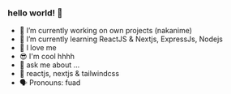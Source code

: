 ### hello world! 👋 
 
- 🔭 I’m currently working on own projects (nakanime) 
- 🌱 I’m currently learning ReactJS & Nextjs, ExpressJs, Nodejs
- 🙌 I love me  
- 😎 I'm cool hhhh 
- 💬 ask me about ...
- 💯 reactjs, nextjs & tailwindcss 
- 🗣 Pronouns: fuad
<!--
**fsholehan/fsholehan** is a ✨ _special_ ✨ repository because its `README.md` (this file) appears on your GitHub profile.

Here are some ideas to get you started:

- 🔭 I’m currently working on own projects
- 🌱 I’m currently learning ReactJS
- 👯 I’m looking to collaborate on ...
- 🤔 I’m looking for help with ...
- 💬 Ask me about ...
- 📫 How to reach me: ...
- 😄 Pronouns: ...
- ⚡ Fun fact: ...
-->

